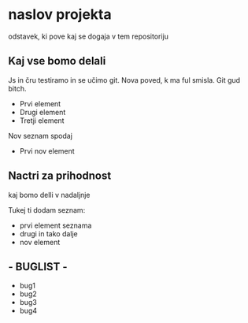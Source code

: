 # naslov projekta

odstavek, ki pove kaj se dogaja v tem repositoriju

## Kaj vse bomo delali

Js in čru testiramo in se učimo git. Nova poved, k ma ful smisla. Git gud bitch.

- Prvi element
- Drugi element
- Tretji element

Nov seznam spodaj

- Prvi nov element

## Nactri za prihodnost

kaj bomo delli v nadaljnje

Tukej ti dodam seznam:
- prvi element seznama
- drugi in tako dalje
- nov element

## - BUGLIST -

- bug1
- bug2
- bug3
- bug4

